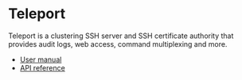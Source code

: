 # Teleport

Teleport is a clustering SSH server and SSH certificate authority that provides audit logs,
web access, command multiplexing and more.

* [User manual](manual.md)
* [API reference](api.md)
